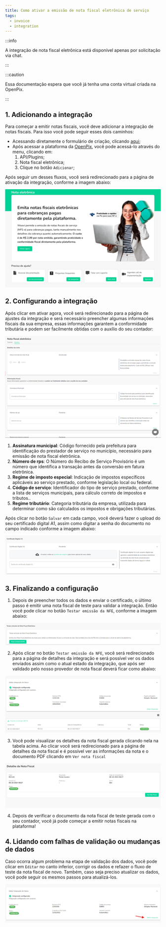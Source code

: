 ```yaml
---
title: Como ativar a emissão de nota fiscal eletrônica de serviço
tags:
  - invoice
  - integration
---
```


:::info

A integração de nota fiscal eletrônica está disponível apenas por solicitação via chat.

:::

:::caution

Essa documentação espera que você já tenha uma conta virtual criada na OpenPix.

:::

## 1. Adicionando a integração

Para começar a emitir notas fiscais, você deve adicionar a integração de notas fiscais. Para isso você pode seguir esses dois caminhos:

- Acessando diretamente o formulário de criação, clicando [aqui](https://app.openpix.com/home/integration-nfeio/tutorial);
- Após acessar a plataforma da [OpenPix](https://app.openpix.com/home), você pode acessá-lo através do menu, clicando em:
  1. API/Plugins;
  2. Nota fiscal eletrônica;
  3. Clique no botão `Adicionar`;

Após seguir um desses fluxos, você será redirecionado para a página de ativação da integração, conforme a imagem abaixo:

![Tutorial de integração](./__assets__/invoice-how-to-integrate-tutorial.png)

## 2. Configurando a integração

Após clicar em ativar agora, você será redirecionado para a página de ajustes da integração e será necessário preencher algumas informações fiscais da sua empresa, essas informações garantem a conformidade tributária e podem ser facilmente obtidas com o auxílio do seu contador:

![Formulário de informações fiscais](./__assets__/invoice-tax-form.png)

1. **Assinatura municipal**: Código fornecido pela prefeitura para identificação do prestador de serviço no município, necessário para emissão de nota fiscal eletrônica.
2. **Número de rps**: O Número do Recibo de Serviço Provisório é um número que identifica a transação antes da conversão em fatura eletrônica.
3. **Regime de imposto especial**: Indicação de impostos específicos aplicáveis ao serviço prestado, conforme legislação local ou federal.
4. **Código de serviço**: Identificador do tipo de serviço prestado, conforme a lista de serviços municipais, para cálculo correto de impostos e tributos..
5. **Regime tributário**: Categoria tributária da empresa, utilizada para determinar como são calculados os impostos e obrigações tributárias.

Após clicar no botão `Salvar` em cada campo, você deverá fazer o upload do seu certificado digital A1, assim como digitar a senha do documento no campo indicado conforme a imagem abaixo:

![Formulário do certificado A1](./__assets__/invoice-a1-certificate.png)

## 3. Finalizando a configuração

1. Depois de preencher todos os dados e enviar o certificado, o último passo é emitir uma nota fiscal de teste para validar a integração. Então você pode clicar no botão `Testar emissão da NFE`, conforme a imagem abaixo:

![Botão de teste da emissão de nota fiscal](./__assets__/invoice-test-issuing.png)

2. Após clicar no botão `Testar emissão da NFE`, você será redirecionado para a página de detalhes da integração e será possível ver os dados enviados assim como o atual estado da integração, que após ser validado pelo nosso provedor de nota fiscal deverá ficar como abaixo:

![Card de detalhes da integração](./__assets__/invoice-integration-details-card.png)

3. Você pode visualizar os detalhes da nota fiscal gerada clicando nela na tabela acima. Ao clicar você será redirecionado para a página de detalhes da nota fiscal e é possível ver as informações da nota e o documento PDF clicando em `Ver nota fiscal`

![Card de detalhes da nota fiscal eletrônica](./__assets__/invoice-details.png)

4. Depois de verificar o documento da nota fiscal de teste gerada com o seu contador, você já pode começar a emitir notas fiscais na plataforma!

## 4. Lidando com falhas de validação ou mudanças de dados

Caso ocorra algum problema na etapa de validação dos dados, você pode clicar em `Editar` no canto inferior, corrigir os dados e refazer o fluxo de teste da nota fiscal de novo. Também, caso seja preciso atualizar os dados, você pode seguir os mesmos passos para atualizá-los.

![Card de detalhes da integração](./__assets__/invoice-edit-integration.png)
